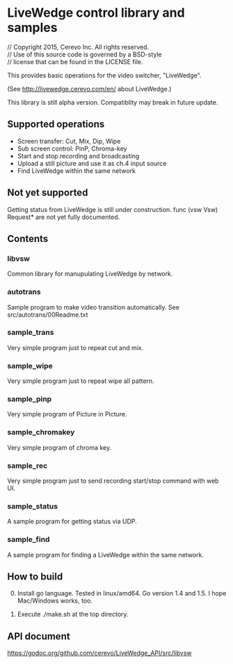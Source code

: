 # LiveWedge control library and samples

// Copyright 2015, Cerevo Inc. All rights reserved.  
// Use of this source code is governed by a BSD-style  
// license that can be found in the LICENSE file.  

This provides basic operations for the video switcher, "LiveWedge".

(See http://livewedge.cerevo.com/en/ about LiveWedge.)

This library is still alpha version. Compatiblity may break in future update.

## Supported operations
* Screen transfer: Cut, Mix, Dip, Wipe
* Sub screen control: PinP, Chroma-key
* Start and stop recording and broadcasting
* Upload a still picture and use it as ch.4 input source
* Find LiveWedge within the same network

## Not yet supported
Getting status from LiveWedge is still under construction. func (vsw Vsw) Request* are not yet fully documented.

## Contents
### libvsw
Common library for manupulating LiveWedge by network.

### autotrans
Sample program to make video transition automatically. See src/autotrans/00Readme.txt

### sample_trans
Very simple program just to repeat cut and mix.

### sample_wipe
Very simple program just to repeat wipe all pattern. 

### sample_pinp
Very simple program of Picture in Picture. 

### sample_chromakey
Very simple program of chroma key. 

### sample_rec
Very simple program just to send recording start/stop command with web UI.

### sample_status
A sample program for getting status via UDP.

### sample_find
A sample program for finding a LiveWedge within the same network.

## How to build

0. Install go language.
Tested in linux/amd64. Go version 1.4 and 1.5. I hope Mac/Windows works, too.

1. Execute ./make.sh at the top directory.

## API document

https://godoc.org/github.com/cerevo/LiveWedge_API/src/libvsw


